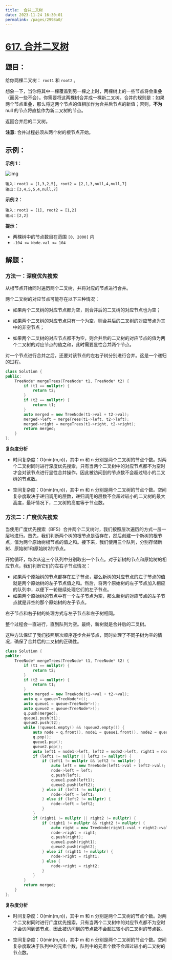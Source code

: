```yaml
---
title:  合并二叉树
date: 2023-11-24 16:30:01
permalink: /pages/2998a0/
---
```

# [617. 合并二叉树](https://leetcode.cn/problems/merge-two-binary-trees/)

## 题目：

给你两棵二叉树： `root1` 和 `root2` 。

想象一下，当你将其中一棵覆盖到另一棵之上时，两棵树上的一些节点将会重叠（而另一些不会）。你需要将这两棵树合并成一棵新二叉树。合并的规则是：如果两个节点重叠，那么将这两个节点的值相加作为合并后节点的新值；否则，**不为** null 的节点将直接作为新二叉树的节点。

返回合并后的二叉树。

**注意:** 合并过程必须从两个树的根节点开始。

## 示例：

**示例 1：**

![img](https://assets.leetcode.com/uploads/2021/02/05/merge.jpg)

```
输入：root1 = [1,3,2,5], root2 = [2,1,3,null,4,null,7]
输出：[3,4,5,5,4,null,7]
```

**示例 2：**

```
输入：root1 = [1], root2 = [1,2]
输出：[2,2]
```

**提示：**

- 两棵树中的节点数目在范围 `[0, 2000]` 内
- `-104 <= Node.val <= 104`

## 解题：

### 方法一：深度优先搜索

从根节点开始同时遍历两个二叉树，并将对应的节点进行合并。

两个二叉树的对应节点可能存在以下三种情况：

- 如果两个二叉树的对应节点都为空，则合并后的二叉树的对应节点也为空；

- 如果两个二叉树的对应节点只有一个为空，则合并后的二叉树的对应节点为其中的非空节点；

- 如果两个二叉树的对应节点都不为空，则合并后的二叉树的对应节点的值为两个二叉树的对应节点的值之和，此时需要显性合并两个节点。


对一个节点进行合并之后，还要对该节点的左右子树分别进行合并。这是一个递归的过程。

```CPP
class Solution {
public:
    TreeNode* mergeTrees(TreeNode* t1, TreeNode* t2) {
        if (t1 == nullptr) {
            return t2;
        }
        if (t2 == nullptr) {
            return t1;
        }
        auto merged = new TreeNode(t1->val + t2->val);
        merged->left = mergeTrees(t1->left, t2->left);
        merged->right = mergeTrees(t1->right, t2->right);
        return merged;
    }
};
```

**复杂度分析**

- 时间复杂度：O(min⁡(m,n))，其中 m 和 n 分别是两个二叉树的节点个数。对两个二叉树同时进行深度优先搜索，只有当两个二叉树中的对应节点都不为空时才会对该节点进行显性合并操作，因此被访问到的节点数不会超过较小的二叉树的节点数。

- 空间复杂度：O(min⁡(m,n))，其中 m 和 n 分别是两个二叉树的节点个数。空间复杂度取决于递归调用的层数，递归调用的层数不会超过较小的二叉树的最大高度，最坏情况下，二叉树的高度等于节点数。


### 方法二：广度优先搜索

当使用广度优先搜索（BFS）合并两个二叉树时，我们按照层次遍历的方式一层一层地进行。首先，我们判断两个树的根节点是否存在，然后创建一个新树的根节点，值为两个原始树根节点的值之和。接下来，我们使用三个队列，分别存储新树、原始树1和原始树2的节点。

开始循环，每次从这三个队列中分别取出一个节点。对于新树的节点和原始树的相应节点，我们判断它们的左右子节点情况：

- 如果两个原始树的节点都存在左子节点，那么新树的对应节点的左子节点的值就是两个原始树的左子节点值之和。然后，将两个原始树的左子节点加入相应的队列中，以便下一轮继续处理它们的左子节点。
- 如果两个原始树的节点中有一个左子节点为空，那么新树的对应节点的左子节点就是非空的那个原始树的左子节点。

右子节点和右子树的处理方式与左子节点和左子树相同。

整个过程会一直进行，直到队列为空。最终，新树就是合并后的二叉树。

这种方法保证了我们按照层次顺序逐步合并节点，同时处理了不同子树为空的情况，确保了合并后的二叉树的正确性。

```CPP
class Solution {
public:
    TreeNode* mergeTrees(TreeNode* t1, TreeNode* t2) {
        if (t1 == nullptr) {
            return t2;
        }
        if (t2 == nullptr) {
            return t1;
        }
        auto merged = new TreeNode(t1->val + t2->val);
        auto q = queue<TreeNode*>();
        auto queue1 = queue<TreeNode*>();
        auto queue2 = queue<TreeNode*>();
        q.push(merged);
        queue1.push(t1);
        queue2.push(t2);
        while (!queue1.empty() && !queue2.empty()) {
            auto node = q.front(), node1 = queue1.front(), node2 = queue2.front();
            q.pop();
            queue1.pop();
            queue2.pop();
            auto left1 = node1->left, left2 = node2->left, right1 = node1->right, right2 = node2->right;
            if (left1 != nullptr || left2 != nullptr) {
                if (left1 != nullptr && left2 != nullptr) {
                    auto left = new TreeNode(left1->val + left2->val);
                    node->left = left;
                    q.push(left);
                    queue1.push(left1);
                    queue2.push(left2);
                } else if (left1 != nullptr) {
                    node->left = left1;
                } else if (left2 != nullptr) {
                    node->left = left2;
                }
            }
            if (right1 != nullptr || right2 != nullptr) {
                if (right1 != nullptr && right2 != nullptr) {
                    auto right = new TreeNode(right1->val + right2->val);
                    node->right = right;
                    q.push(right);
                    queue1.push(right1);
                    queue2.push(right2);
                } else if (right1 != nullptr) {
                    node->right = right1;
                } else {
                    node->right = right2;
                }
            }
        }
        return merged;
    }
};
```

**复杂度分析**

- 时间复杂度：O(min⁡(m,n))，其中 m 和 n 分别是两个二叉树的节点个数。对两个二叉树同时进行广度优先搜索，只有当两个二叉树中的对应节点都不为空时才会访问到该节点，因此被访问到的节点数不会超过较小的二叉树的节点数。

- 空间复杂度：O(min⁡(m,n))，其中 m 和 n 分别是两个二叉树的节点个数。空间复杂度取决于队列中的元素个数，队列中的元素个数不会超过较小的二叉树的节点数。


